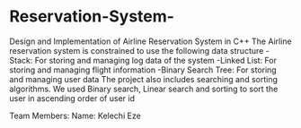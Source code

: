 # Reservation-System-
Design and Implementation of Airline Reservation System in C++
The Airline reservation system is constrained to use the following data structure
-Stack:  For storing and managing log data of the system
-Linked List: For storing and managing flight information
-Binary Search Tree:  For storing and managing user data
The project also includes searching and sorting algorithms. We used Binary search, Linear search and sorting to sort the user in ascending order of user id

Team Members:
Name: Kelechi Eze 

